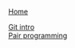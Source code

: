 [Home](/ "Home")

[Git intro](/Git/01-git-intro.md)<br>
[Pair programming](/Git/02-pair-programming.md)<br>